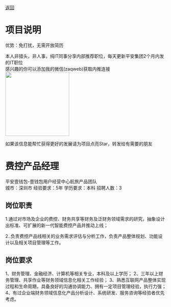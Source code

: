 [返回](../../)

# 项目说明

优势：免打扰，无需开放简历

本人非猎头，非人事，纯IT同事分享内部推荐职位，每天更新平安集团2个月内发的IT职位  
感兴趣的你可以添加我的微信(zaqweb)获取内推连接  
<img src="https://github.com/zaqweb/PA-IT-JOBS/blob/master/WechatICode.jpeg"  height="200" width="200">

如果该信息能帮忙获得更好的发展请为项目点亮Star，转发给有需要的朋友

# 费控产品经理
平安壹钱包-壹钱包用户经营中心航旅产品团队  
城市：深圳市 经验要求：5年 学历要求：本科  招聘人数：3

## 岗位职责
1.通过对市场及企业的费控、财务共享等财务及泛财务领域需求的研究，抽象设计出标准、可扩展的新一代智能费控产品并推动上线；


2..负责费控产品线相关的业务需求评估与分析工作，负责产品整体规划、功能设计以及相关项目管理等工作。

## 岗位要求
1、财务管理、金融经济、计算机等相关专业，本科及以上学历；
2、三年以上财务管理、共享作业等财务领域信息化相关工作经验；
3、熟悉互联网产品整体实现过程和生命周期，具备良好的沟通协调能力、拥有一定项目管理经验，执行力强；
4、有过企业端财务领域信息化产品分析设计、系统研发、服务咨询等经验者优先考虑。




